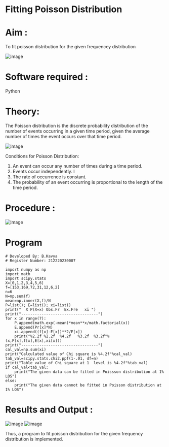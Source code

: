# Fitting Poisson Distribution

# Aim : 

To fit poisson distribution for the given frequencey distribution

 ![image](https://user-images.githubusercontent.com/104613195/166092068-a5bf057f-fe65-41b8-ba2f-310fc6b56078.png)


# Software required :  

Python

# Theory:

The Poisson distribution is the discrete probability distribution of the number of events occurring in a given time period, given the average number of times the event occurs over that time period.

![image](https://user-images.githubusercontent.com/104613195/166248326-fd042076-8b0b-40c4-8b11-1d8e8fcb74db.png)

 Conditions for Poisson Distribution:

1. An event can occur any number of times during a time period.
2. Events occur independently. I
3. The rate of occurrence is constant.
4. The probability of an event occurring is proportional to the length of the time period. 
 
# Procedure :

![image](https://user-images.githubusercontent.com/104613195/166251988-d0c53205-6080-4f7b-ae4c-398178586637.png)

# Program
```
# Developed By: B.Kavya
# Register Number: 212220230007

import numpy as np
import math
import scipy.stats
X=[0,1,2,3,4,5,6]
f=[153,169,72,31,12,6,2]
n=6
N=np.sum(f)
mean=np.inner(X,f)/N
P=list(); E=list(); xi=list()
print("  X P(X=x) Obs.Fr  Ex.Fre   xi ")
print("----------------------------------")
for x in range(7):
    P.append(math.exp(-mean)*mean**x/math.factorial(x))
    E.append(Pr[x]*N)
    xi.append((f[x]-E[x])**2/E[x])
    print("%2.2f %2.2f  %4.2f   %3.2f  %3.2f"%(x,P[x],f[x],E[x],xi[x]))
print("----------------------------------")
cal_val=np.sum(xi)
print("Calculated value of Chi square is %4.2f"%cal_val)
tab_val=scipy.stats.chi2.ppf(1-.01, df=n)
print("Table value of Chi square at 1  level is %4.2f"%tab_val)
if cal_val<tab_val:
    print("The given data can be fitted in Poissson distribution at 1% LOS")
else:
    print("The given data cannot be fitted in Poisson distribution at 1% LOS")
```
 
# Results and Output : 
![image](https://user-images.githubusercontent.com/75235813/166466065-e90ded4a-3e33-4ca8-984c-9b75729a9a9b.png)
![image](https://user-images.githubusercontent.com/75235813/166466144-db064bac-2bc4-4210-8755-27e948f07947.png)

Thus, a program to fit poisson distribution for the given frequency distribution is implemented.

